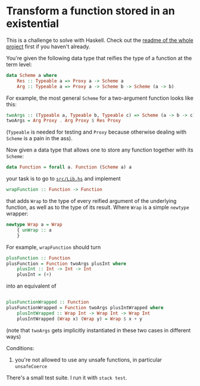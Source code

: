 # Transform a function stored in an existential

This is a challenge to solve with Haskell. Check out the [readme of the whole project](../README.md) first if you haven't already.

You're given the following data type that reifies the type of a function at the term level:

```haskell
data Scheme a where
    Res :: Typeable a => Proxy a -> Scheme a
    Arg :: Typeable a => Proxy a -> Scheme b -> Scheme (a -> b)
```

For example, the most general `Scheme` for a two-argument function looks like this:

```haskell
twoArgs :: (Typeable a, Typeable b, Typeable c) => Scheme (a -> b -> c)
twoArgs = Arg Proxy . Arg Proxy $ Res Proxy
```

(`Typeable` is needed for testing and `Proxy` because otherwise dealing with `Scheme` is a pain in the ass).

Now given a data type that allows one to store any function together with its `Scheme`:

```haskell
data Function = forall a. Function (Scheme a) a
```

your task is to go to [`src/Lib.hs`](src/Lib.hs) and implement

```haskell
wrapFunction :: Function -> Function
```

that adds `Wrap` to the type of every reified argument of the underlying function, as well as to the type of its result. Where `Wrap` is a simple `newtype` wrapper:

```haskell
newtype Wrap a = Wrap
    { unWrap :: a
    }
```

For example, `wrapFunction` should turn

```haskell
plusFunction :: Function
plusFunction = Function twoArgs plusInt where
    plusInt :: Int -> Int -> Int
    plusInt = (+)
```

into an equivalent of

```haskell

plusFunctionWrapped :: Function
plusFunctionWrapped = Function twoArgs plusIntWrapped where
    plusIntWrapped :: Wrap Int -> Wrap Int -> Wrap Int
    plusIntWrapped (Wrap x) (Wrap y) = Wrap $ x + y
```

(note that `twoArgs` gets implicitly instantiated in these two cases in different ways)

Conditions:

1. you're not allowed to use any unsafe functions, in particular `unsafeCoerce`

There's a small test suite. I run it with `stack test`.
